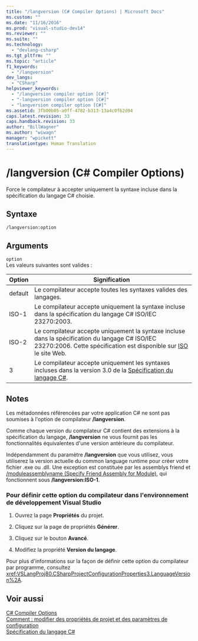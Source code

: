 ```yaml
---
title: "/langversion (C# Compiler Options) | Microsoft Docs"
ms.custom: ""
ms.date: "11/16/2016"
ms.prod: "visual-studio-dev14"
ms.reviewer: ""
ms.suite: ""
ms.technology: 
  - "devlang-csharp"
ms.tgt_pltfrm: ""
ms.topic: "article"
f1_keywords: 
  - "/langversion"
dev_langs: 
  - "CSharp"
helpviewer_keywords: 
  - "/langversion compiler option [C#]"
  - "-langversion compiler option [C#]"
  - "langversion compiler option [C#]"
ms.assetid: 3fb00b05-a0ff-4782-b313-13a4c0f62d94
caps.latest.revision: 33
caps.handback.revision: 33
author: "BillWagner"
ms.author: "wiwagn"
manager: "wpickett"
translationtype: Human Translation
---
```

# /langversion (C# Compiler Options)
Force le compilateur à accepter uniquement la syntaxe incluse dans la spécification du langage C\# choisie.  
  
## Syntaxe  
  
```  
/langversion:option  
```  
  
## Arguments  
 `option`  
 Les valeurs suivantes sont valides :  
  
|Option|Signification|  
|------------|-------------------|  
|default|Le compilateur accepte toutes les syntaxes valides des langages.|  
|ISO\-1|Le compilateur accepte uniquement la syntaxe incluse dans la spécification du langage C\# ISO\/IEC 23270:2003.|  
|ISO\-2|Le compilateur accepte uniquement la syntaxe incluse dans la spécification du langage C\# ISO\/IEC 23270:2006.  Cette spécification est disponible sur [ISO](http://go.microsoft.com/fwlink/?LinkId=144406) le site Web.|  
|3|Le compilateur accepte uniquement les syntaxes incluses dans la version 3.0 de la [Spécification du langage C\#](../../../csharp/language-reference/language-specification.md).|  
  
## Notes  
 Les métadonnées référencées par votre application C\# ne sont pas soumises à l'option de compilateur **\/langversion**.  
  
 Comme chaque version du compilateur C\# contient des extensions à la spécification du langage, **\/langversion** ne vous fournit pas les fonctionnalités équivalentes d'une version antérieure du compilateur.  
  
 Indépendamment du paramètre **\/langversion** que vous utilisez, vous utiliserez la version actuelle du common language runtime pour créer votre fichier .exe ou .dll.  Une exception est constituée par les assemblys friend et [\/moduleassemblyname \(Specify Friend Assembly for Module\)](../../../csharp/language-reference/compiler-options/moduleassemblyname-compiler-option.md), qui fonctionnent sous **\/langversion:ISO\-1**.  
  
### Pour définir cette option du compilateur dans l'environnement de développement Visual Studio  
  
1.  Ouvrez la page **Propriétés** du projet.  
  
2.  Cliquez sur la page de propriétés **Générer**.  
  
3.  Cliquez sur le bouton **Avancé**.  
  
4.  Modifiez la propriété **Version du langage**.  
  
 Pour plus d'informations sur la façon de définir cette option du compilateur par programme, consultez <xref:VSLangProj80.CSharpProjectConfigurationProperties3.LanguageVersion%2A>.  
  
## Voir aussi  
 [C\# Compiler Options](../../../csharp/language-reference/compiler-options/index.md)   
 [Comment : modifier des propriétés de projet et des paramètres de configuration](http://msdn.microsoft.com/fr-fr/e7184bc5-2f2b-4b4f-aa9a-3ecfcbc48b67)   
 [Spécification du langage C\#](../../../csharp/language-reference/language-specification.md)